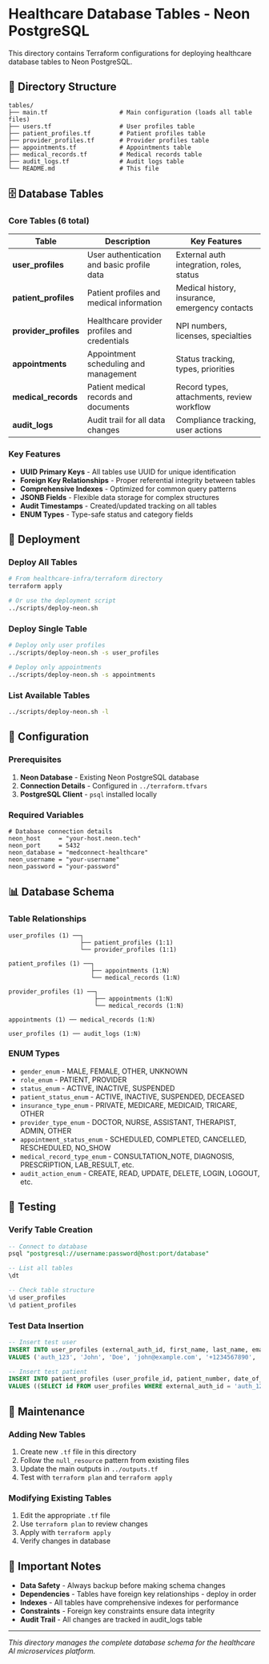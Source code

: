 # Healthcare Database Tables - Neon PostgreSQL

This directory contains Terraform configurations for deploying healthcare database tables to Neon PostgreSQL.

## 📁 Directory Structure

```
tables/
├── main.tf                    # Main configuration (loads all table files)
├── users.tf                   # User profiles table
├── patient_profiles.tf        # Patient profiles table
├── provider_profiles.tf       # Provider profiles table
├── appointments.tf            # Appointments table
├── medical_records.tf         # Medical records table
├── audit_logs.tf              # Audit logs table
└── README.md                  # This file
```

## 🗄️ Database Tables

### **Core Tables (6 total)**

| Table | Description | Key Features |
|-------|-------------|--------------|
| **user_profiles** | User authentication and basic profile data | External auth integration, roles, status |
| **patient_profiles** | Patient profiles and medical information | Medical history, insurance, emergency contacts |
| **provider_profiles** | Healthcare provider profiles and credentials | NPI numbers, licenses, specialties |
| **appointments** | Appointment scheduling and management | Status tracking, types, priorities |
| **medical_records** | Patient medical records and documents | Record types, attachments, review workflow |
| **audit_logs** | Audit trail for all data changes | Compliance tracking, user actions |

### **Key Features**
- **UUID Primary Keys** - All tables use UUID for unique identification
- **Foreign Key Relationships** - Proper referential integrity between tables
- **Comprehensive Indexes** - Optimized for common query patterns
- **JSONB Fields** - Flexible data storage for complex structures
- **Audit Timestamps** - Created/updated tracking on all tables
- **ENUM Types** - Type-safe status and category fields

## 🚀 Deployment

### **Deploy All Tables**
```bash
# From healthcare-infra/terraform directory
terraform apply

# Or use the deployment script
../scripts/deploy-neon.sh
```

### **Deploy Single Table**
```bash
# Deploy only user profiles
../scripts/deploy-neon.sh -s user_profiles

# Deploy only appointments
../scripts/deploy-neon.sh -s appointments
```

### **List Available Tables**
```bash
../scripts/deploy-neon.sh -l
```

## 🔧 Configuration

### **Prerequisites**
1. **Neon Database** - Existing Neon PostgreSQL database
2. **Connection Details** - Configured in `../terraform.tfvars`
3. **PostgreSQL Client** - `psql` installed locally

### **Required Variables**
```hcl
# Database connection details
neon_host     = "your-host.neon.tech"
neon_port     = 5432
neon_database = "medconnect-healthcare"
neon_username = "your-username"
neon_password = "your-password"
```

## 📊 Database Schema

### **Table Relationships**
```
user_profiles (1) ──┐
                    ├── patient_profiles (1:1)
                    └── provider_profiles (1:1)

patient_profiles (1) ──┐
                       ├── appointments (1:N)
                       └── medical_records (1:N)

provider_profiles (1) ──┐
                        ├── appointments (1:N)
                        └── medical_records (1:N)

appointments (1) ── medical_records (1:N)

user_profiles (1) ── audit_logs (1:N)
```

### **ENUM Types**
- `gender_enum` - MALE, FEMALE, OTHER, UNKNOWN
- `role_enum` - PATIENT, PROVIDER
- `status_enum` - ACTIVE, INACTIVE, SUSPENDED
- `patient_status_enum` - ACTIVE, INACTIVE, SUSPENDED, DECEASED
- `insurance_type_enum` - PRIVATE, MEDICARE, MEDICAID, TRICARE, OTHER
- `provider_type_enum` - DOCTOR, NURSE, ASSISTANT, THERAPIST, ADMIN, OTHER
- `appointment_status_enum` - SCHEDULED, COMPLETED, CANCELLED, RESCHEDULED, NO_SHOW
- `medical_record_type_enum` - CONSULTATION_NOTE, DIAGNOSIS, PRESCRIPTION, LAB_RESULT, etc.
- `audit_action_enum` - CREATE, READ, UPDATE, DELETE, LOGIN, LOGOUT, etc.

## 🧪 Testing

### **Verify Table Creation**
```sql
-- Connect to database
psql "postgresql://username:password@host:port/database"

-- List all tables
\dt

-- Check table structure
\d user_profiles
\d patient_profiles
```

### **Test Data Insertion**
```sql
-- Insert test user
INSERT INTO user_profiles (external_auth_id, first_name, last_name, email, phone, date_of_birth, gender, role, status)
VALUES ('auth_123', 'John', 'Doe', 'john@example.com', '+1234567890', '1990-01-01', 'MALE', 'PATIENT', 'ACTIVE');

-- Insert test patient
INSERT INTO patient_profiles (user_profile_id, patient_number, date_of_birth, gender, phone, email, status)
VALUES ((SELECT id FROM user_profiles WHERE external_auth_id = 'auth_123'), 'P001', '1990-01-01', 'MALE', '+1234567890', 'john@example.com', 'ACTIVE');
```

## 🔄 Maintenance

### **Adding New Tables**
1. Create new `.tf` file in this directory
2. Follow the `null_resource` pattern from existing files
3. Update the main outputs in `../outputs.tf`
4. Test with `terraform plan` and `terraform apply`

### **Modifying Existing Tables**
1. Edit the appropriate `.tf` file
2. Use `terraform plan` to review changes
3. Apply with `terraform apply`
4. Verify changes in database

## 🚨 Important Notes

- **Data Safety** - Always backup before making schema changes
- **Dependencies** - Tables have foreign key relationships - deploy in order
- **Indexes** - All tables have comprehensive indexes for performance
- **Constraints** - Foreign key constraints ensure data integrity
- **Audit Trail** - All changes are tracked in audit_logs table

---

*This directory manages the complete database schema for the healthcare AI microservices platform.*
